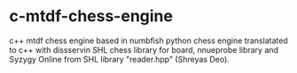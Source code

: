 # c-mtdf-chess-engine
c++ mtdf chess engine based in numbfish python chess engine translatated to c++ with dissservin SHL chess library for board, nnueprobe library and Syzygy Online from SHL library "reader.hpp" (Shreyas Deo). 
